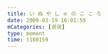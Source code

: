 ```yaml
---
title: い ぬ や し ゃ の こ こ ろ
date: 2009-03-19 16:01:59
mCategories: [说说]
type: moment
time: t160159
---
```


